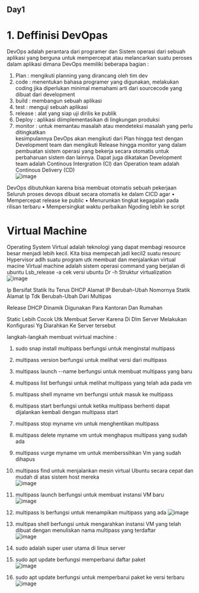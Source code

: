 ## Day1

# 1. Deffinisi DevOpas 
DevOps adalah perantara dari programer dan Sistem operasi dari sebuah aplikasi yang berguna untuk mempercepat atau melancarkan suatu peroses dalam aplikasi dimana DevOps memiliki beberapa bagian :
1. Plan : mengikuti planning yang dirancang oleh tim dev
2. code : menentukan bahasa programer yang digunakan, melakukan coding jika diperlukan minimal memahami arti dari sourcecode yang dibuat dari development 
3. build : membangun sebuah aplikasi
4. test : menguji sebuah aplikasi
5. release : alat yang siap uji dirilis ke publik
6. Deploy : aplikasi diimplementasikan di lingkungan produksi
7. monitor : untuk memantau masalah atau mendeteksi masalah yang perlu ditingkatkan <br>
kesimpulannya DevOps akan mengikuti dari Plan hingga test dengan Development team dan mengikuti Release hingga monitor yang dalam pembuatan sistem operasi yang bekerja secara otomatis untuk perbaharuan sistem dan lainnya. Dapat juga dikatakan Development team adalah Continous Intergration (CI)  dan Operation team adalah Continous Delivery (CD) <br>
![image](https://github.com/user-attachments/assets/12278286-afb8-4e36-9870-d6392fa422cb) <br>

DevOps dibutuhkan karena bisa membuat otomatis sebuah pekerjaan Seluruh proses devops dibuat secara otomatis ke dalam CICD agar
•	Mempercepat release ke public
•	Menurunkan tingkat kegagalan pada rilisan terbaru
•	Mempersingkat waktu perbaikan
Ngoding lebih ke script 

# Virtual Machine
Operating System
Virtual adalah teknologi yang dapat membagi resource besar menjadi lebih kecil. 
Kita bisa mempecah jadi kecil2 suatu resourc
Hypervisor adlh suatu program utk membuat dan menjalankan virtual macine
Virtual machine adalah sistem operasi command yang berjalan di ubuntu 
Lsb_release -a cek versi ubuntu
Dr -h
Struktur virtualization
![image](https://github.com/user-attachments/assets/d617ce80-c90b-4f52-b93e-59f84dabfd12) <br>

Ip Bersifat Statik Itu Terus 
DHCP Alamat IP Berubah-Ubah Nomornya
Statik Alamat Ip Tdk Berubah-Ubah Dari Multipas

Release 
DHCP Dinamik Digunakan Para Kantoran Dan Rumahan 

Static Lebih Cocok Utk Membuat Server Karena Di Dlm Server Melakukan Konfigurasi Yg Diarahkan Ke Server tersebut

langkah-langkah membuat vvirtual machine : 
1. sudo snap install multipass berfungsi untuk menginstal multipass
2. multipass version berfungsi untuk melihat versi dari multipass
3. multipass launch --name berfungsi untuk membuat multipass yang baru
4. multipass list berfungsi untuk melihat multipass yang telah ada pada vm
5. multipass shell myname vm berfungsi untuk masuk ke multipass
6. multipass start berfungsi untuk ketika multipass berhenti dapat dijalankan kembali dengan multipass start
7. multipass stop myname vm untuk menghentikan multipass
8. multipass delete myname vm untuk menghapus multipass yang sudah ada
9. multipass vurge myname vm untuk memberssihkan Vm yang sudah dihapus
10. multipass find untuk menjalankan mesin virtual Ubuntu secara cepat dan mudah di atas sistem host mereka <br>
   ![image](https://github.com/user-attachments/assets/1d96135f-f134-4e16-a6db-352d4e603e9f) <br>

11. multipass launch berfungsi untuk membuat instansi VM baru <br>
   ![image](https://github.com/user-attachments/assets/d83ee977-6110-416f-9d6c-dd1215249b7f) 
12. multipass ls berfungsi untuk menampikan multipass yang ada
   ![image](https://github.com/user-attachments/assets/a545f4b9-ee5f-4e27-8e0f-638429d3457a)
13. multipas shell berfungsi untuk mengarahkan instansi VM yang telah dibuat dengan menuliskan nama multipass yang terdaftar <br>
   ![image](https://github.com/user-attachments/assets/a339e61b-b51a-4073-8c5d-072a21cca887)
14. sudo adalah super user utama di linux server
15. sudo apt update berfungsi memperbarui daftar paket <br>
    ![image](https://github.com/user-attachments/assets/740e8179-0ed5-4966-8d34-d877ec5fb086)   
16. sudo apt update berfungsi untuk memperbarui paket ke versi terbaru <br>
    ![image](https://github.com/user-attachments/assets/c7a9ef12-084c-4379-9d29-8760488d7484)








